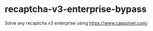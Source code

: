 # recaptcha-v3-enterprise-bypass
Solve any recaptcha v3 enterprise using https://www.capsolver.com/



    